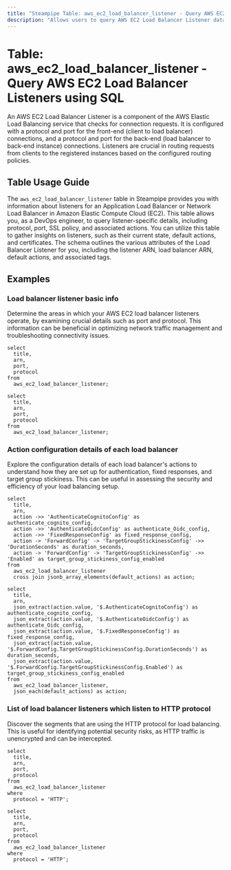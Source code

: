 ```yaml
---
title: "Steampipe Table: aws_ec2_load_balancer_listener - Query AWS EC2 Load Balancer Listeners using SQL"
description: "Allows users to query AWS EC2 Load Balancer Listener data, which provides information about listeners for an Application Load Balancer or Network Load Balancer."
---
```


# Table: aws_ec2_load_balancer_listener - Query AWS EC2 Load Balancer Listeners using SQL

An AWS EC2 Load Balancer Listener is a component of the AWS Elastic Load Balancing service that checks for connection requests. It is configured with a protocol and port for the front-end (client to load balancer) connections, and a protocol and port for the back-end (load balancer to back-end instance) connections. Listeners are crucial in routing requests from clients to the registered instances based on the configured routing policies.

## Table Usage Guide

The `aws_ec2_load_balancer_listener` table in Steampipe provides you with information about listeners for an Application Load Balancer or Network Load Balancer in Amazon Elastic Compute Cloud (EC2). This table allows you, as a DevOps engineer, to query listener-specific details, including protocol, port, SSL policy, and associated actions. You can utilize this table to gather insights on listeners, such as their current state, default actions, and certificates. The schema outlines the various attributes of the Load Balancer Listener for you, including the listener ARN, load balancer ARN, default actions, and associated tags.

## Examples

### Load balancer listener basic info
Determine the areas in which your AWS EC2 load balancer listeners operate, by examining crucial details such as port and protocol. This information can be beneficial in optimizing network traffic management and troubleshooting connectivity issues.

```sql+postgres
select
  title,
  arn,
  port,
  protocol
from
  aws_ec2_load_balancer_listener;
```

```sql+sqlite
select
  title,
  arn,
  port,
  protocol
from
  aws_ec2_load_balancer_listener;
```


### Action configuration details of each load balancer
Explore the configuration details of each load balancer's actions to understand how they are set up for authentication, fixed responses, and target group stickiness. This can be useful in assessing the security and efficiency of your load balancing setup.

```sql+postgres
select
  title,
  arn,
  action ->> 'AuthenticateCognitoConfig' as authenticate_cognito_config,
  action ->> 'AuthenticateOidcConfig' as authenticate_Oidc_config,
  action ->> 'FixedResponseConfig' as fixed_response_config,
  action -> 'ForwardConfig' -> 'TargetGroupStickinessConfig' ->> 'DurationSeconds' as duration_seconds,
  action -> 'ForwardConfig' -> 'TargetGroupStickinessConfig' ->> 'Enabled' as target_group_stickiness_config_enabled
from
  aws_ec2_load_balancer_listener
  cross join jsonb_array_elements(default_actions) as action;
```

```sql+sqlite
select
  title,
  arn,
  json_extract(action.value, '$.AuthenticateCognitoConfig') as authenticate_cognito_config,
  json_extract(action.value, '$.AuthenticateOidcConfig') as authenticate_Oidc_config,
  json_extract(action.value, '$.FixedResponseConfig') as fixed_response_config,
  json_extract(action.value, '$.ForwardConfig.TargetGroupStickinessConfig.DurationSeconds') as duration_seconds,
  json_extract(action.value, '$.ForwardConfig.TargetGroupStickinessConfig.Enabled') as target_group_stickiness_config_enabled
from
  aws_ec2_load_balancer_listener,
  json_each(default_actions) as action;
```

### List of load balancer listeners which listen to HTTP protocol
Discover the segments that are using the HTTP protocol for load balancing. This is useful for identifying potential security risks, as HTTP traffic is unencrypted and can be intercepted.

```sql+postgres
select
  title,
  arn,
  port,
  protocol
from
  aws_ec2_load_balancer_listener
where
  protocol = 'HTTP';
```

```sql+sqlite
select
  title,
  arn,
  port,
  protocol
from
  aws_ec2_load_balancer_listener
where
  protocol = 'HTTP';
```
